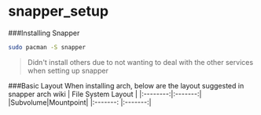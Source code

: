 # snapper_setup
###Installing Snapper
```bash
sudo pacman -S snapper
```
> Didn't install others due to not wanting to deal with the other services when setting up snapper

###Basic Layout
When installing arch, below are the layout suggested in snapper arch wiki
| File System Layout |
|:--------:|:-------:|
|Subvolume|Mountpoint|
|:-------: |:-------:|
